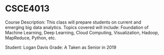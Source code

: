 # CSCE4013
Course Description:
This class will prepare students on current and emerging big data analytics. Topics covered will include: Foundation of Machine Learning, Deep Learning, Cloud Computing, Visualization, Hadoop, MapReduce, Python, etc.

Student:
Logan Davis
Grade: A
Taken as Senior in 2019
